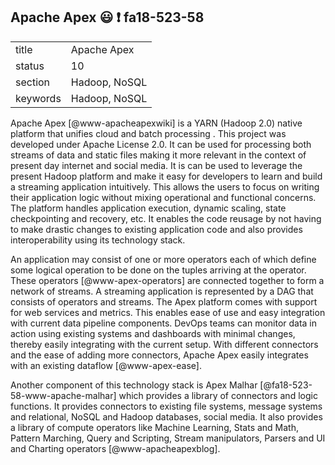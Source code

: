 ## Apache Apex :smiley: :exclamation: fa18-523-58


|          |                               |
| -------- | ----------------------------- |
| title    | Apache Apex                   | 
| status   | 10                            |
| section  | Hadoop, NoSQL |
| keywords | Hadoop, NoSQL |

Apache Apex [@www-apacheapexwiki] is a YARN (Hadoop 2.0) native platform that unifies cloud and batch processing
. This project was developed under Apache License 2.0.
It can be used for processing both streams of data and static
files making it more relevant in the context of present day internet
and social media. It is can be used to leverage the present Hadoop
platform and make it easy for developers to learn and build a streaming application intuitively.
This allows the users to focus on writing their application logic
without mixing operational and functional concerns. 
The platform handles application execution, dynamic scaling, state checkpointing and recovery, etc.
It enables the code reusage by not having to make drastic changes to
existing application code and also provides interoperability using its
technology stack.

An application may consist of one or more operators each of which
define some logical operation to be done on the tuples arriving at the
operator. These operators [@www-apex-operators] are connected together 
to form a network of streams. A streaming application is represented by a DAG that consists of
operators and streams. The Apex platform comes
with support for web services and metrics. This enables ease of use
and easy integration with current data pipeline components. DevOps
teams can monitor data in action using existing systems and dashboards
with minimal changes, thereby easily integrating with the current
setup. With different connectors and the ease of adding more
connectors, Apache Apex easily integrates with an existing dataflow
[@www-apex-ease].

Another component of this technology stack is 
Apex Malhar [@fa18-523-58-www-apache-malhar] which provides a library 
of connectors and logic functions. It provides connectors to existing file systems, 
message systems and relational, NoSQL and Hadoop databases, social media. 
It also provides a library of compute operators like Machine Learning, Stats and Math, Pattern
Marching, Query and Scripting, Stream manipulators, Parsers and UI and
Charting operators [@www-apacheapexblog].

